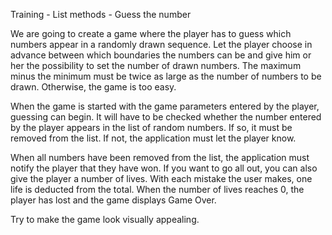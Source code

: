 Training - List methods - Guess the number

We are going to create a game where the player has to guess which numbers appear in a randomly drawn sequence. Let the player choose in advance between which boundaries the numbers can be and give him or her the possibility to set the number of drawn numbers. The maximum minus the minimum must be twice as large as the number of numbers to be drawn. Otherwise, the game is too easy.

When the game is started with the game parameters entered by the player, guessing can begin. It will have to be checked whether the number entered by the player appears in the list of random numbers. If so, it must be removed from the list. If not, the application must let the player know.

When all numbers have been removed from the list, the application must notify the player that they have won. If you want to go all out, you can also give the player a number of lives. With each mistake the user makes, one life is deducted from the total. When the number of lives reaches 0, the player has lost and the game displays Game Over.

Try to make the game look visually appealing.